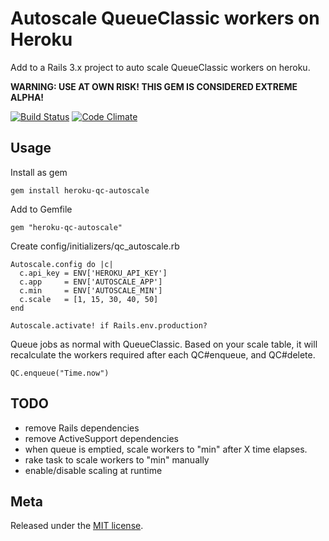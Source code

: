 Autoscale QueueClassic workers on Heroku
==================

Add to a Rails 3.x project to auto scale QueueClassic workers on heroku.

**WARNING: USE AT OWN RISK! THIS GEM IS CONSIDERED EXTREME ALPHA!**

[![Build Status](https://secure.travis-ci.org/zerobearing2/heroku-qc-autoscale.png)](http://travis-ci.org/zerobearing2/heroku-qc-autoscale)
[![Code Climate](https://codeclimate.com/badge.png)](https://codeclimate.com/github/zerobearing2/heroku-qc-autoscale)

Usage
-----

Install as gem

    gem install heroku-qc-autoscale

Add to Gemfile

    gem "heroku-qc-autoscale"


Create config/initializers/qc_autoscale.rb

    Autoscale.config do |c|
      c.api_key = ENV['HEROKU_API_KEY']
      c.app     = ENV['AUTOSCALE_APP']
      c.min     = ENV['AUTOSCALE_MIN']
      c.scale   = [1, 15, 30, 40, 50]
    end

    Autoscale.activate! if Rails.env.production?

Queue jobs as normal with QueueClassic. Based on your scale table, it will recalculate the
workers required after each QC#enqueue, and QC#delete.

    QC.enqueue("Time.now")


TODO
----

 - remove Rails dependencies
 - remove ActiveSupport dependencies
 - when queue is emptied, scale workers to "min" after X time elapses.
 - rake task to scale workers to "min" manually
 - enable/disable scaling at runtime


Meta
----

Released under the [MIT license](http://www.opensource.org/licenses/mit-license.php).